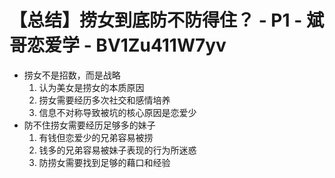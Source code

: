 # 【总结】捞女到底防不防得住？ - P1 - 斌哥恋爱学 - BV1Zu411W7yv

-   捞女不是招数，而是战略
    1.  认为美女是捞女的本质原因
    2.  捞女需要经历多次社交和感情培养
    3.  信息不对称导致被坑的核心原因是恋爱少
-   防不住捞女需要经历足够多的妹子
    1.  有钱但恋爱少的兄弟容易被捞
    2.  钱多的兄弟容易被妹子表现的行为所迷惑
    3.  防捞女需要找到足够的藉口和经验